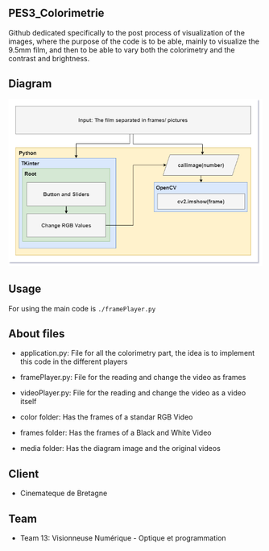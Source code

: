 ## PES3_Colorimetrie

Github dedicated specifically to the post process of visualization of the images, where the purpose of the code is to be able, mainly to visualize the 9.5mm film, and then to be able to vary both the colorimetry and the contrast and brightness. 

## Diagram

<img src="media/image2.png"/>

## Usage

For using the main code is `./framePlayer.py` 

## About files

 - application.py: File for all the colorimetry part, the idea is to implement this code in the different players
 - framePlayer.py: File for the reading and change the video as frames
 - videoPlayer.py: File for the reading and change the video as a video itself

 - color folder: Has the frames of a standar RGB Video
 - frames folder: Has the frames of a Black and White Video
 - media folder: Has the diagram image and the original videos

## Client

 - Cinemateque de Bretagne

## Team

 - Team 13: Visionneuse Numérique - Optique et programmation